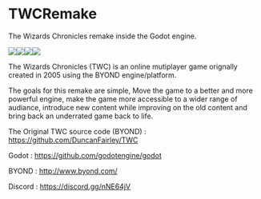# TWCRemake
The Wizards Chronicles remake inside the Godot engine.

<img src="https://img.shields.io/github/issues/MaxIsJoe/TWCRemake"><img src="https://badges.pufler.dev/updated/MaxIsJoe/TWCRemake"><img src="https://img.shields.io/github/license/mashape/apistatus.svg"><img src=https://img.shields.io/badge/Made%20In-Godot-blue>



The Wizards Chronicles (TWC) is an online mutiplayer game orignally created in 2005 using the BYOND engine/platform.


The goals for this remake are simple, Move the game to a better and more powerful engine, make the game more accessible to a wider range of audiance, introduce new content while improving on the old content and bring back an underrated game back to life.

The Original TWC source code (BYOND) : https://github.com/DuncanFairley/TWC

Godot : https://github.com/godotengine/godot

BYOND : http://www.byond.com/

Discord : https://discord.gg/nNE64jV
